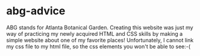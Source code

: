 # abg-advice

ABG stands for Atlanta Botanical Garden. 
Creating this website was just my way of practicing my newly acquired HTML and CSS skills 
by making a simple website about one of my favorite places!
Unfortunately, I cannot link my css file to my html file, so the css elements you won't be able to see:-(

